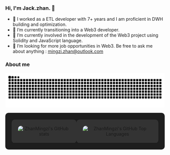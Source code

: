 ### Hi, I'm Jack.zhan. 👋

- 🔭 I worked as a ETL developer with 7+ years and I am proficient in DWH building and optimization.
- 🌱 I’m currently transitioning into a Web3 developer. 
- 🤔 I’m currently involved in the development of the Web3 project using Solidity and JavaScript language.
- 💬 I’m looking for more job opportunities in Web3. Be free to ask me about anything : mingzi.zhan@outlook.com

### About me

<picture>
  <source media="(prefers-color-scheme: dark)" srcset="https://raw.githubusercontent.com/ZhanMingzi/ZhanMingzi/output/github-contribution-grid-snake-dark.svg">
  <source media="(prefers-color-scheme: light)" srcset="https://raw.githubusercontent.com/ZhanMingzi/ZhanMingzi/output/github-contribution-grid-snake.svg">
  <img alt="github contribution grid snake animation" src="https://raw.githubusercontent.com/ZhanMingzi/ZhanMingzi/output/github-contribution-grid-snake.svg">
</picture>

<!-- Css Support -->
<table style="width: 100%; background-color: #1e1e1e; padding: 20px; border-spacing: 10px; border-radius: 10px; text-align: center;">
  <tr>
    <!-- G1 -->
    <td style="padding: 20px; background-color: #333; border-radius: 10px;">
      <img src="https://github-readme-stats.vercel.app/api?username=ZhanMingzi&count_private=true&show_icons=true&theme=transparent&hide_border=true" alt="ZhanMingzi's GitHub stats" style="border-radius: 10px;">
    </td>
    <!-- G2 -->
    <td style="padding: 20px; background-color: #333; border-radius: 10px;">
      <img src="https://github-readme-stats.vercel.app/api/top-langs/?username=ZhanMingzi&count_private=true&show_icons=true&theme=transparent&hide_border=true" alt="ZhanMingzi's GitHub Top Languages" style="border-radius: 10px;">
    </td>
  </tr>
</table>







